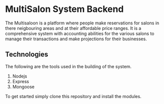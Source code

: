 # MultiSalon System Backend
The Multisaloon is a platform where people make reservations for salons in there neigbouring
areas and at their affordable price ranges. It is a comprehensive system with accounting 
abilities for the various salons to manage their transactions and make projections for their
businesses.

## Technologies
The following are the tools used in the building of the system.
1. Nodejs
2. Express
3. Mongoose

To get started simply clone this repository and install the modules.